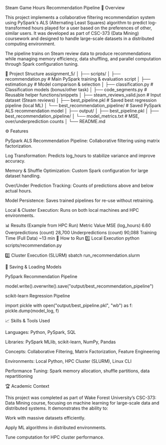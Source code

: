 Steam Game Hours Recommendation Pipeline
📌 Overview

This project implements a collaborative filtering recommendation system using PySpark's ALS (Alternating Least Squares) algorithm to predict log-transformed hours played for a user based on the preferences of other, similar users.
It was developed as part of CSC-373 (Data Mining) coursework and designed to handle large-scale datasets in a distributed computing environment.

The pipeline trains on Steam review data to produce recommendations while managing memory efficiency, data shuffling, and parallel computation through Spark configuration tuning.

📂 Project Structure
assignment_5/
│
├── scripts/
│   ├── recommendation.py         # Main PySpark training & evaluation script
│   ├── estimation.py              # Model comparison & selection
│   ├── classification.py          # Classification models (bonus/other task)
│   ├── code_segments.py           # Reusable helper functions/snippets
│   ├── steam_reviews_valid.json   # Input dataset (Steam reviews)
│   ├── best_pipeline.pkl          # Saved best regression pipeline (local ML)
│   └── best_recommendation_pipeline/ # Saved PySpark ALS recommendation model
│
├── output/
│   ├── best_pipeline.pkl
│   ├── best_recommendation_pipeline/
│   └── model_metrics.txt          # MSE, over/underprediction counts
│
└── README.md

⚙️ Features

PySpark ALS Recommendation Pipeline: Collaborative filtering using matrix factorization.

Log Transformation: Predicts log_hours to stabilize variance and improve accuracy.

Memory & Shuffle Optimization: Custom Spark configuration for large dataset handling.

Over/Under Prediction Tracking: Counts of predictions above and below actual hours.

Model Persistence: Saves trained pipelines for re-use without retraining.

Local & Cluster Execution: Runs on both local machines and HPC environments.

📊 Results (Example from HPC Run)
Metric	Value
MSE (log_hours)	6.60
Overpredictions (count)	28,700
Underpredictions (count)	90,088
Training Time (Full Data)	~13 min
🚀 How to Run
1️⃣ Local Execution
python scripts/recommendation.py

2️⃣ Cluster Execution (SLURM)
sbatch run_recommendation.slurm

💾 Saving & Loading Models

PySpark Recommendation Pipeline

model.write().overwrite().save("output/best_recommendation_pipeline")


scikit-learn Regression Pipeline

import pickle
with open("output/best_pipeline.pkl", "wb") as f:
    pickle.dump(model_log, f)

📈 Skills & Tools Used

Languages: Python, PySpark, SQL

Libraries: PySpark MLlib, scikit-learn, NumPy, Pandas

Concepts: Collaborative Filtering, Matrix Factorization, Feature Engineering

Environments: Local Python, HPC Cluster (SLURM), Linux CLI

Performance Tuning: Spark memory allocation, shuffle partitions, data repartitioning

🏆 Academic Context

This project was completed as part of Wake Forest University’s CSC-373: Data Mining course, focusing on machine learning for large-scale data and distributed systems.
It demonstrates the ability to:

Work with massive datasets efficiently.

Apply ML algorithms in distributed environments.

Tune computation for HPC cluster performance.
